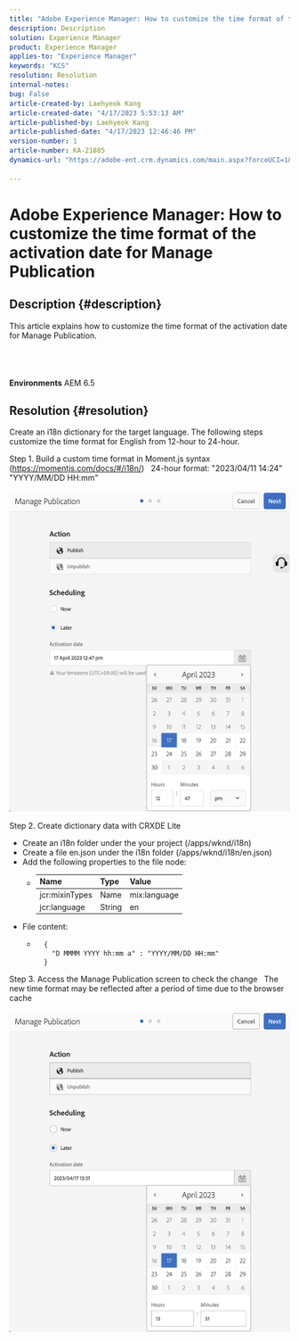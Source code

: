 ```yaml
---
title: "Adobe Experience Manager: How to customize the time format of the activation date for Manage Publication"
description: Description
solution: Experience Manager
product: Experience Manager
applies-to: "Experience Manager"
keywords: "KCS"
resolution: Resolution
internal-notes: 
bug: False
article-created-by: Laehyeok Kang
article-created-date: "4/17/2023 5:53:13 AM"
article-published-by: Laehyeok Kang
article-published-date: "4/17/2023 12:46:46 PM"
version-number: 1
article-number: KA-21885
dynamics-url: "https://adobe-ent.crm.dynamics.com/main.aspx?forceUCI=1&pagetype=entityrecord&etn=knowledgearticle&id=4d43f31c-e4dc-ed11-a7c7-6045bd006149"

---
```

# Adobe Experience Manager: How to customize the time format of the activation date for Manage Publication

## Description {#description}

This article explains how to customize the time format of the activation date for Manage Publication.<br><br> <br><br><br>
<b>Environments</b>
 AEM 6.5


## Resolution {#resolution}


Create an i18n dictionary for the target language. The following steps customize the time format for English from 12-hour to 24-hour.

Step 1. Build a custom time format in Moment.js syntax (https://momentjs.com/docs/#/i18n/)
  24-hour format: "2023/04/11 14:24"  "YYYY/MM/DD HH:mm"

![](assets/2268ea95-e6dc-ed11-a7c7-6045bd006ce9.png)

Step 2. Create dictionary data with CRXDE Lite

- Create an i18n folder under the your project (/apps/wknd/i18n)
- Create a file en.json under the i18n folder (/apps/wknd/i18n/en.json)
- Add the following properties to the file node:
    - | Name | Type | Value |
        | --- | --- | --- |
        | jcr:mixinTypes | Name | mix:language |
        | jcr:language | String | en |
- File content:
    - ```
        {
          "D MMMM YYYY hh:mm a" : "YYYY/MM/DD HH:mm"
        }
        ```


Step 3. Access the Manage Publication screen to check the change
  The new time format may be reflected after a period of time due to the browser cache

![](assets/87f593ae-e6dc-ed11-a7c7-6045bd006ce9.png)
